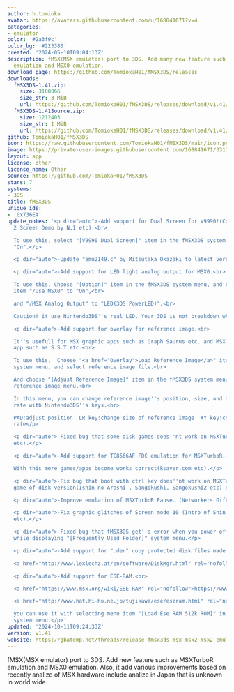 ```yaml
---
author: h.tomioka
avatar: https://avatars.githubusercontent.com/u/168841671?v=4
categories:
- emulator
color: '#2a3f9c'
color_bg: '#223380'
created: '2024-05-10T09:04:13Z'
description: fMSX(MSX emulator) port to 3DS. Add many new feature such as MSXTurboR
  emulation and MSX0 emulation.
download_page: https://github.com/TomiokaH01/fMSX3DS/releases
downloads:
  fMSX3DS-1.41.zip:
    size: 3188066
    size_str: 3 MiB
    url: https://github.com/TomiokaH01/fMSX3DS/releases/download/v1.41/fMSX3DS-1.41.zip
  fMSX3DS-1.41Source.zip:
    size: 1212403
    size_str: 1 MiB
    url: https://github.com/TomiokaH01/fMSX3DS/releases/download/v1.41/fMSX3DS-1.41Source.zip
github: TomiokaH01/fMSX3DS
icon: https://raw.githubusercontent.com/TomiokaH01/fMSX3DS/main/icon.png
image: https://private-user-images.githubusercontent.com/168841671/331778903-f7ffcd0d-c1e9-4db4-a4ee-03b29ebc79b5.png?jwt=eyJhbGciOiJIUzI1NiIsInR5cCI6IkpXVCJ9.eyJpc3MiOiJnaXRodWIuY29tIiwiYXVkIjoicmF3LmdpdGh1YnVzZXJjb250ZW50LmNvbSIsImtleSI6ImtleTUiLCJleHAiOjE3MjM0MTcyNDAsIm5iZiI6MTcyMzQxNjk0MCwicGF0aCI6Ii8xNjg4NDE2NzEvMzMxNzc4OTAzLWY3ZmZjZDBkLWMxZTktNGRiNC1hNGVlLTAzYjI5ZWJjNzliNS5wbmc_WC1BbXotQWxnb3JpdGhtPUFXUzQtSE1BQy1TSEEyNTYmWC1BbXotQ3JlZGVudGlhbD1BS0lBVkNPRFlMU0E1M1BRSzRaQSUyRjIwMjQwODExJTJGdXMtZWFzdC0xJTJGczMlMkZhd3M0X3JlcXVlc3QmWC1BbXotRGF0ZT0yMDI0MDgxMVQyMjU1NDBaJlgtQW16LUV4cGlyZXM9MzAwJlgtQW16LVNpZ25hdHVyZT03ZjA3MjE1NGNhZTM1NmNjODQyOWI0NTU3ZGZmZjM4YzdiNzQyYzVlYTFjYjYwYzJjMzllZmIxZjIwZDlmN2M0JlgtQW16LVNpZ25lZEhlYWRlcnM9aG9zdCZhY3Rvcl9pZD0wJmtleV9pZD0wJnJlcG9faWQ9MCJ9.hTvWFkt8-Lo3mxlhW7mNxgO6H6uXSIf_B7dfbUojzEc
layout: app
license: other
license_name: Other
source: https://github.com/TomiokaH01/fMSX3DS
stars: 7
systems:
- 3DS
title: fMSX3DS
unique_ids:
- '0x736E4'
update_notes: '<p dir="auto">-Add support for Dual Screen for V9990!(Codename INTRUDER,
  2 Screen Demo by N.I etc).<br>

  To use this, select "[V9990 Dual Screen]" item in the fMSX3DS system menu, and select
  "On".</p>

  <p dir="auto">-Update "emu2149.c" by Mitsutaka Okazaki to latest version(v1.42).</p>

  <p dir="auto">-Add support for LED light analog output for MSX0.<br>

  To use this, Choose "[Option]" item in the fMSX3DS system menu, and change option
  item "/Use MSX0" to "On",<br>

  and "/MSX Analog Output" to "LED(3DS PowerLED)".<br>

  Caution! it use Nintendo3DS''s real LED. Your 3DS is not breakdown while LED blinking.</p>

  <p dir="auto">-Add support for overlay for reference image.<br>

  It''s usefull for MSX graphic apps such as Graph Saurus etc. and MSX sprite editor
  app such as S.S.T etc.<br>

  To use this,  Choose "<a href="Overlay">Load Reference Image</a>" item in the fMSX3DS
  system menu, and select reference image file.<br>

  And choose "[Adjust Reference Image]" item in the fMSX3DS system menu to enter adjust
  reference image menu.<br>

  In this menu, you can change reference image''s position, size, and transparent
  rate with Nintendo3DS''s keys.<br>

  PAD:adjust position  LR key:change size of reference image  XY key:change transparent
  rate</p>

  <p dir="auto">-Fixed bug that some disk games does''nt work on MSXTurboR(Breaker(JAST)
  etc).</p>

  <p dir="auto">-Add support for TC8566AF FDC emulation for MSXTurboR.<br>

  With this more games/apps become works correct(ksaver.com etc).</p>

  <p dir="auto">-Fix bug that boot with ctrl key does''nt work on MSXTurboR(Many KOEI
  game of disk version(Ishin no Arashi , Sangokushi, Sangokushi2 etc) etc).</p>

  <p dir="auto">-Improve emulation of MSXTurboR Pause. (Networkers Gift Disk etc).</p>

  <p dir="auto">-Fix graphic glitches of Screen mode 10 (Intro of Shin kugyoku den
  etc).</p>

  <p dir="auto">-Fixed bug that fMSX3DS get''s error when you power off Nintendo 3DS
  while displaying "[Frequently Used Folder]" system menu.</p>

  <p dir="auto">-Add support for ".der" copy protected disk files made by Disk-Manager.<br>

  <a href="http://www.lexlechz.at/en/software/DiskMgr.html" rel="nofollow">http://www.lexlechz.at/en/software/DiskMgr.html</a></p>

  <p dir="auto">-Add support for ESE-RAM.<br>

  <a href="https://www.msx.org/wiki/ESE-RAM" rel="nofollow">https://www.msx.org/wiki/ESE-RAM</a><br>

  <a href="http://www.hat.hi-ho.ne.jp/tujikawa/ese/eseram.html" rel="nofollow">http://www.hat.hi-ho.ne.jp/tujikawa/ese/eseram.html</a><br>

  you can use it with selecting menu item "[Load Ese RAM 512k ROM]" in the fMSX3DS''s
  system menu.</p>'
updated: '2024-10-11T09:24:33Z'
version: v1.41
website: https://gbatemp.net/threads/release-fmsx3ds-msx-msx2-msx2-emulator-with-new-feature-for-3ds.637072/
---
```

fMSX(MSX emulator) port to 3DS. Add new feature such as MSXTurboR emulation and MSX0 emulation.
Also, it add various improvements based on recently analize of MSX hardware
include analize in Japan that is unknown in world wide.